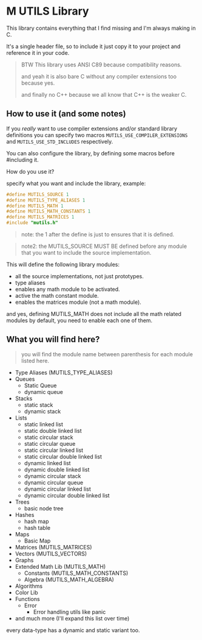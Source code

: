 # M UTILS Library

This library contains everything that I find missing and I'm always making in C.

It's a single header file, so to include it just copy it to your project and
reference it in your code.

> BTW This library uses ANSI C89 because compatibility reasons.
>
> and yeah it is also bare C without any compiler extensions too because yes.
>
> and finally no C++ because we all know that C++ is the weaker C.

## How to use it (and some notes)

If you _really_ want to use compiler extensions and/or standard library definitions
you can specify two macros `MUTILS_USE_COMPILER_EXTENSIONS` and `MUTILS_USE_STD_INCLUDES`
respectively.

You can also configure the library, by defining some macros before #including it.

How do you use it?

specify what you want and include the library, example:

```c
#define MUTILS_SOURCE 1
#define MUTILS_TYPE_ALIASES 1
#define MUTILS_MATH 1
#define MUTILS_MATH_CONSTANTS 1
#define MUTILS_MATRICES 1
#include "mutils.h"
```

> note: the 1 after the define is just to ensures that it is defined.

> note2: the MUTILS_SOURCE MUST BE defined before any module that you want to
> include the source implementation.


This will define the following library modules:
- all the source implementations, not just prototypes.
- type aliases
- enables any math module to be activated.
- active the math constant module.
- enables the matrices module (not a math module).

and yes, defining MUTILS_MATH does not include all the math related modules by
default, you need to enable each one of them.

## What you will find here?

> you will find the module name between parenthesis for each module listed here.

- Type Aliases (MUTILS_TYPE_ALIASES)
- Queues
    - Static Queue
    - dynamic queue
- Stacks
    - static stack
    - dynamic stack
- Lists
    - static linked list
    - static double linked list
    - static circular stack
    - static circular queue
    - static circular linked list
    - static circular double linked list
    - dynamic linked list
    - dynamic double linked list
    - dynamic circular stack
    - dynamic circular queue
    - dynamic circular linked list
    - dynamic circular double linked list
- Trees
    - basic node tree
- Hashes
    - hash map
    - hash table
- Maps
    - Basic Map
- Matrices (MUTILS_MATRICES)
- Vectors (MUTILS_VECTORS)
- Graphs
- Extended Math Lib (MUTILS_MATH)
    - Constants (MUTILS_MATH_CONSTANTS)
    - Algebra (MUTILS_MATH_ALGEBRA)
- Algorithms
- Color Lib
- Functions
    - Error
        - Error handling utils like panic
- and much more (I'll expand this list over time)

every data-type has a dynamic and static variant too.
